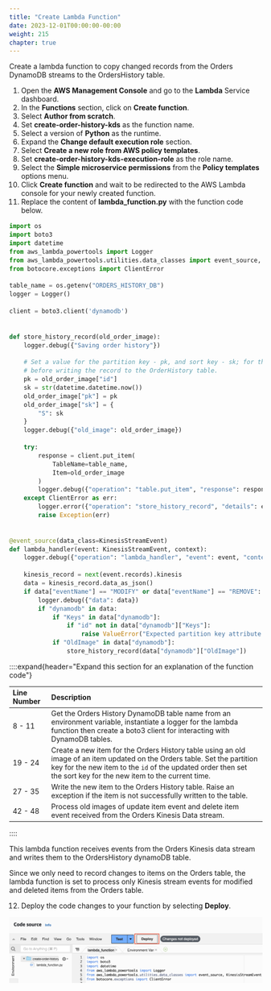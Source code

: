 ```yaml
---
title: "Create Lambda Function"
date: 2023-12-01T00:00:00-00:00
weight: 215
chapter: true
---
```


Create a lambda function to copy changed records from the Orders DynamoDB streams to the OrdersHistory table.

1. Open the **AWS Management Console** and go to the **Lambda** Service dashboard.
2. In the **Functions** section, click on **Create function**.
3. Select **Author from scratch**.
4. Set **create-order-history-kds** as the function name.
5. Select a version of **Python** as the runtime.
6. Expand the **Change default execution role** section.
7. Select **Create a new role from AWS policy templates**.
8. Set **create-order-history-kds-execution-role** as the role name.
9. Select the **Simple microservice permissions** from the **Policy templates** options menu.
10. Click **Create function** and wait to be redirected to the AWS Lambda console for your newly created function.
11. Replace the content of **lambda_function.py** with the function code below.

```python
import os
import boto3
import datetime
from aws_lambda_powertools import Logger
from aws_lambda_powertools.utilities.data_classes import event_source, KinesisStreamEvent
from botocore.exceptions import ClientError

table_name = os.getenv("ORDERS_HISTORY_DB")
logger = Logger()

client = boto3.client('dynamodb')


def store_history_record(old_order_image):
    logger.debug({"Saving order history"})

    # Set a value for the partition key - pk, and sort key - sk; for the OrderHistory table
    # before writing the record to the OrderHistory table.
    pk = old_order_image["id"]
    sk = str(datetime.datetime.now())
    old_order_image["pk"] = pk
    old_order_image["sk"] = {
        "S": sk
    }
    logger.debug({"old_image": old_order_image})

    try:
        response = client.put_item(
            TableName=table_name,
            Item=old_order_image
        )
        logger.debug({"operation": "table.put_item", "response": response})
    except ClientError as err:
        logger.error({"operation": "store_history_record", "details": err})
        raise Exception(err)


@event_source(data_class=KinesisStreamEvent)
def lambda_handler(event: KinesisStreamEvent, context):
    logger.debug({"operation": "lambda_handler", "event": event, "context": context})

    kinesis_record = next(event.records).kinesis
    data = kinesis_record.data_as_json()
    if data["eventName"] == "MODIFY" or data["eventName"] == "REMOVE":
        logger.debug({"data": data})
        if "dynamodb" in data:
            if "Keys" in data["dynamodb"]:
                if "id" not in data["dynamodb"]["Keys"]:
                    raise ValueError("Expected partition key attribute - 'id' not found.")
            if "OldImage" in data["dynamodb"]:
                store_history_record(data["dynamodb"]["OldImage"])

```

::::expand{header="Expand this section for an explanation of the function code"}

| Line Number |  Description  |
|:-------------------- | :------------------ |
| 8 - 11 | Get the Orders History DynamoDB table name from an environment variable, instantiate a logger for the lambda function then create a boto3 client for interacting with DynamoDB tables. |
| 19 - 24 | Create a new item for the Orders History table using an old image of an item updated on the Orders table. Set the partition key for the new item to the `id` of the updated order then set the sort key for the new item to the current time. |
| 27 - 35 | Write the new item to the Orders History table. Raise an exception if the item is not successfully written to the table. |
| 42 - 48 | Process old images of update item event and delete item event received from the Orders Kinesis Data stream. |

::::

This lambda function receives events from the Orders Kinesis data stream and writes them to the OrdersHistory dynamoDB table.

Since we only need to record changes to items on the Orders table, the lambda function is set to process only Kinesis stream events for modified and deleted items from the Orders table.

12. Deploy the code changes to your function by selecting **Deploy**.

![AWS Lambda function creation wizard](/static/images/change-data-capture/ex2/deploy-code.png)
